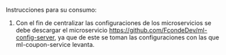 Instrucciones para su consumo:

1) Con el fin de centralizar las configuraciones de los microservicios se debe descargar el microservicio https://github.com/FcondeDev/ml-config-server,
ya que de este se toman las configuraciones con las que ml-coupon-service levanta.

